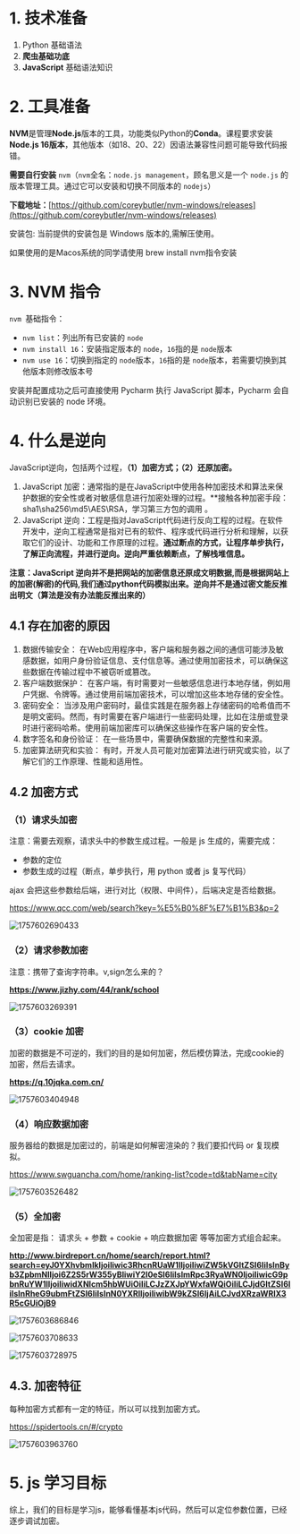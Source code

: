 # 1. **技术准备**

1. Python 基础语法
2. **爬虫基础功底**
3. **JavaScript** 基础语法知识

# 2. 工具准备

**NVM**是管理**Node.js**版本的工具，功能类似Python的**Conda**。课程要求安装**Node.js 16版本**，其他版本（如18、20、22）因语法兼容性问题可能导致代码报错。

**需要自行安装** `nvm`（`nvm`全名：`node.js management`，顾名思义是一个 `node.js` 的版本管理工具。通过它可以安装和切换不同版本的 `nodejs`）

**下载地址：**[https://github.com/coreybutler/nvm-windows/releases](https://github.com/coreybutler/nvm-windows/releases)

安装包: 当前提供的安装包是 Windows 版本的,需解压使用。

如果使用的是Macos系统的同学请使用 brew install nvm指令安装

# 3. NVM 指令

`nvm `基础指令：

* `nvm list`：列出所有已安装的 `node`
* `nvm install 16`：安装指定版本的 `node`，`16`指的是 `node`版本
* `nvm use 16`：切换到指定的 `node`版本，`16`指的是 `node`版本，若需要切换到其他版本则修改版本号

安装并配置成功之后可直接使用 Pycharm 执行 JavaScript 脚本，Pycharm 会自动识别已安装的 node 环境。

# 4. 什么是逆向

JavaScript逆向，包括两个过程，**（1）加密方式；（2）还原加密。**

1. JavaScript 加密：通常指的是在JavaScript中使用各种加密技术和算法来保护数据的安全性或者对敏感信息进行加密处理的过程。**接触各种加密手段：sha1\sha256\md5\AES\RSA，学习第三方包的调用 。
2. JavaScript 逆向：工程是指对JavaScript代码进行反向工程的过程。在软件开发中，逆向工程通常是指对已有的软件、程序或代码进行分析和理解，以获取它们的设计、功能和工作原理的过程。**通过断点的方式，让程序单步执行，了解正向流程，并进行逆向。逆向严重依赖断点，了解栈堆信息。**

**注意：JavaScript 逆向并不是把网站的加密信息还原成文明数据,而是根据网站上的加密(解密)的代码,我们通过python代码模拟出来。逆向并不是通过密文能反推出明文（算法是没有办法能反推出来的）**

## 4.1 存在加密的原因

1. 数据传输安全： 在Web应用程序中，客户端和服务器之间的通信可能涉及敏感数据，如用户身份验证信息、支付信息等。通过使用加密技术，可以确保这些数据在传输过程中不被窃听或篡改。
2. 客户端数据保护： 在客户端，有时需要对一些敏感信息进行本地存储，例如用户凭据、令牌等。通过使用前端加密技术，可以增加这些本地存储的安全性。
3. 密码安全： 当涉及用户密码时，最佳实践是在服务器上存储密码的哈希值而不是明文密码。然而，有时需要在客户端进行一些密码处理，比如在注册或登录时进行密码哈希。使用前端加密库可以确保这些操作在客户端的安全性。
4. 数字签名和身份验证： 在一些场景中，需要确保数据的完整性和来源。
5. 加密算法研究和实验： 有时，开发人员可能对加密算法进行研究或实验，以了解它们的工作原理、性能和适用性。

## 4.2 加密方式

### （1）请求头加密

注意：需要去观察，请求头中的参数生成过程。一般是 js 生成的，需要完成：

* 参数的定位
* 参数生成的过程（断点，单步执行，用 python 或者 js 复写代码）

ajax 会把这些参数给后端，进行对比（权限、中间件），后端决定是否给数据。

https://www.qcc.com/web/search?key=%E5%B0%8F%E7%B1%B3&p=2

![1757602690433](image/readme/1757602690433.png)

### （2）请求参数加密

注意：携带了查询字符串。v,sign怎么来的？

**https://www.jizhy.com/44/rank/school**

![1757603269391](image/readme/1757603269391.png)

### （3）cookie 加密

加密的数据是不可逆的，我们的目的是如何加密，然后模仿算法，完成cookie的加密，然后去请求。

**https://q.10jqka.com.cn/**

![1757603404948](image/readme/1757603404948.png)

### （4）响应数据加密

服务器给的数据是加密过的，前端是如何解密渲染的？我们要扣代码 or 复现模拟。

https://www.swguancha.com/home/ranking-list?code=td&tabName=city

![1757603526482](image/readme/1757603526482.png)

### （5）全加密

全加密是指： 请求头 + 参数 + cookie + 响应数据加密 等等加密方式组合起来。

**http://www.birdreport.cn/home/search/report.html?search=eyJ0YXhvbmlkIjoiIiwic3RhcnRUaW1lIjoiIiwiZW5kVGltZSI6IiIsInByb3ZpbmNlIjoi6Z2S5rW355yBIiwiY2l0eSI6IiIsImRpc3RyaWN0IjoiIiwicG9pbnRuYW1lIjoiIiwidXNlcm5hbWUiOiIiLCJzZXJpYWxfaWQiOiIiLCJjdGltZSI6IiIsInRheG9ubmFtZSI6IiIsInN0YXRlIjoiIiwibW9kZSI6IjAiLCJvdXRzaWRlX3R5cGUiOjB9**

![1757603686846](image/readme/1757603686846.png)

![1757603708633](image/readme/1757603708633.png)

![1757603728975](image/readme/1757603728975.png)

## 4.3. 加密特征

每种加密方式都有一定的特征，所以可以找到加密方式。

https://spidertools.cn/#/crypto

![1757603963760](image/readme/1757603963760.png)

# 5. js 学习目标

综上，我们的目标是学习js，能够看懂基本js代码，然后可以定位参数位置，已经逐步调试加密。
